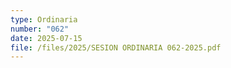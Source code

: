 ```yaml
---
type: Ordinaria
number: "062"
date: 2025-07-15
file: /files/2025/SESION ORDINARIA 062-2025.pdf
---
```

